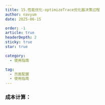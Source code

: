 ```yaml
---
title: 15.性能优化-optimizeTrace优化器决策过程
author: navyum
date: 2025-06-15

order: -1
article: true
headerDepth: 2
sticky: true
star: true

category:
  - 使用指南

tag:
  - 页面配置
  - 使用指南
---
```

### 成本计算：

### 